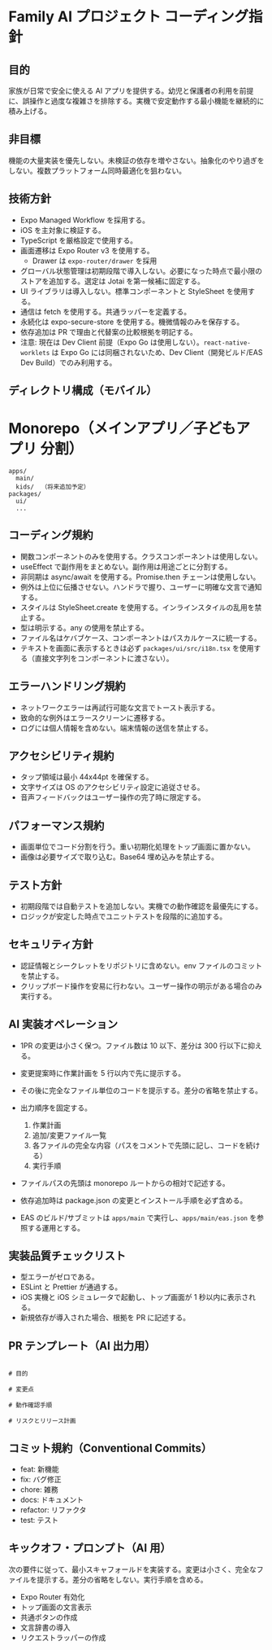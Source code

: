 # Family AI プロジェクト コーディング指針

## 目的

家族が日常で安全に使える AI アプリを提供する。幼児と保護者の利用を前提に、誤操作と過度な複雑さを排除する。実機で安定動作する最小機能を継続的に積み上げる。

## 非目標

機能の大量実装を優先しない。未検証の依存を増やさない。抽象化のやり過ぎをしない。複数プラットフォーム同時最適化を狙わない。

## 技術方針

- Expo Managed Workflow を採用する。
- iOS を主対象に検証する。
- TypeScript を厳格設定で使用する。
- 画面遷移は Expo Router v3 を使用する。
  - Drawer は `expo-router/drawer` を採用
- グローバル状態管理は初期段階で導入しない。必要になった時点で最小限のストアを追加する。選定は Jotai を第一候補に固定する。
- UI ライブラリは導入しない。標準コンポーネントと StyleSheet を使用する。
- 通信は fetch を使用する。共通ラッパーを定義する。
- 永続化は expo-secure-store を使用する。機微情報のみを保存する。
- 依存追加は PR で理由と代替案の比較根拠を明記する。
- 注意: 現在は Dev Client 前提（Expo Go は使用しない）。`react-native-worklets` は Expo Go には同梱されないため、Dev Client（開発ビルド/EAS Dev Build）でのみ利用する。

## ディレクトリ構成（モバイル）

# Monorepo（メインアプリ／子どもアプリ 分割）

```
apps/
  main/
  kids/  （将来追加予定）
packages/
  ui/
  ...
```

## コーディング規約

- 関数コンポーネントのみを使用する。クラスコンポーネントは使用しない。
- useEffect で副作用をまとめない。副作用は用途ごとに分割する。
- 非同期は async/await を使用する。Promise.then チェーンは使用しない。
- 例外は上位に伝播させない。ハンドラで握り、ユーザーに明確な文言で通知する。
- スタイルは StyleSheet.create を使用する。インラインスタイルの乱用を禁止する。
- 型は明示する。any の使用を禁止する。
- ファイル名はケバブケース、コンポーネントはパスカルケースに統一する。
- テキストを画面に表示するときは必ず `packages/ui/src/i18n.tsx` を使用する（直接文字列をコンポーネントに渡さない）。

## エラーハンドリング規約

- ネットワークエラーは再試行可能な文言でトースト表示する。
- 致命的な例外はエラースクリーンに遷移する。
- ログには個人情報を含めない。端末情報の送信を禁止する。

## アクセシビリティ規約

- タップ領域は最小 44x44pt を確保する。
- 文字サイズは OS のアクセシビリティ設定に追従させる。
- 音声フィードバックはユーザー操作の完了時に限定する。

## パフォーマンス規約

- 画面単位でコード分割を行う。重い初期化処理をトップ画面に置かない。
- 画像は必要サイズで取り込む。Base64 埋め込みを禁止する。

## テスト方針

- 初期段階では自動テストを追加しない。実機での動作確認を最優先にする。
- ロジックが安定した時点でユニットテストを段階的に追加する。

## セキュリティ方針

- 認証情報とシークレットをリポジトリに含めない。env ファイルのコミットを禁止する。
- クリップボード操作を安易に行わない。ユーザー操作の明示がある場合のみ実行する。

## AI 実装オペレーション

- 1PR の変更は小さく保つ。ファイル数は 10 以下、差分は 300 行以下に抑える。
- 変更提案時に作業計画を 5 行以内で先に提示する。
- その後に完全なファイル単位のコードを提示する。差分の省略を禁止する。
- 出力順序を固定する。

  1. 作業計画
  2. 追加/変更ファイル一覧
  3. 各ファイルの完全な内容（パスをコメントで先頭に記し、コードを続ける）
  4. 実行手順

- ファイルパスの先頭は monorepo ルートからの相対で記述する。
- 依存追加時は package.json の変更とインストール手順を必ず含める。
- EAS のビルド/サブミットは `apps/main` で実行し、`apps/main/eas.json` を参照する運用とする。

## 実装品質チェックリスト

- 型エラーがゼロである。
- ESLint と Prettier が通過する。
- iOS 実機と iOS シミュレータで起動し、トップ画面が 1 秒以内に表示される。
- 新規依存が導入された場合、根拠を PR に記述する。

## PR テンプレート（AI 出力用）

```

# 目的

# 変更点

# 動作確認手順

# リスクとリリース計画

```

## コミット規約（Conventional Commits）

- feat: 新機能
- fix: バグ修正
- chore: 雑務
- docs: ドキュメント
- refactor: リファクタ
- test: テスト

## キックオフ・プロンプト（AI 用）

次の要件に従って、最小スキャフォールドを実装する。変更は小さく、完全なファイルを提示する。差分の省略をしない。実行手順を含める。

- Expo Router 有効化
- トップ画面の文言表示
- 共通ボタンの作成
- 文言辞書の導入
- リクエストラッパーの作成

```

```
